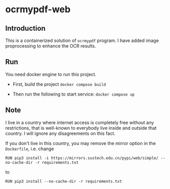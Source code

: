 ocrmypdf-web
===

## Introduction

This is a containerized solution of `ocrmypdf` program. I have added image proprocessing to enhance the OCR results.

## Run

You need docker engine to run this project.

- First, build the project
    `docker compose build`

- Then run the following to start service:
    `docker compose up`

## Note

I live in a country where internet access is completely free without any restrictions, that is well-known to everybody live inside and outside that country. I will ignore any disagreements on this fact.

If you don't live in this country, you may remove the mirror option in the `Dockerfile`, i.e. change

`RUN pip3 install -i https://mirrors.sustech.edu.cn/pypi/web/simple/ --no-cache-dir -r requirements.txt`

to 

`RUN pip3 install --no-cache-dir -r requirements.txt`
